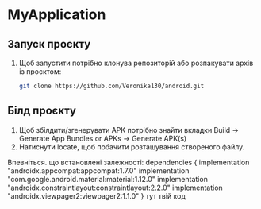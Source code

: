 # MyApplication

## Запуск проєкту
1. Щоб запустити потрібно клонува репозиторій або розпакувати архів із проєктом:
   ```bash
   git clone https://github.com/Veronika130/android.git

## Білд проєкту
1. Щоб збілдити/згенерувати APK потрібно знайти вкладки Build → Generate App Bundles or APKs → Generate APK(s)
2. Натиснути locate, щоб побачити розташування створеного файлу.

Впевніться. що встановлені залежності:
dependencies {
implementation "androidx.appcompat:appcompat:1.7.0"
implementation "com.google.android.material:material:1.12.0"
implementation "androidx.constraintlayout:constraintlayout:2.2.0"
implementation "androidx.viewpager2:viewpager2:1.1.0"
}
тут твій код

